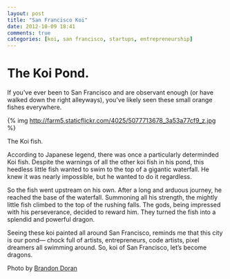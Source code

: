 ```yaml
---
layout: post
title: "San Francisco Koi"
date: 2012-10-09 18:41
comments: true
categories: [koi, san francisco, startups, entrepreneurship]
---
```


# The Koi Pond.

If you've ever been to San Francisco and are observant enough (or have walked down the
right alleyways), you've likely seen these small orange fishes everywhere.

{% img http://farm5.staticflickr.com/4025/5077713678_3a53a77cf9_z.jpg %}

The Koi fish.

According to Japanese legend, there was once a particularly determinded Koi fish. Despite
the warnings of all the other koi fish in his pond, this heedless little fish wanted to swim
to the top of a gigantic waterfall. He knew it was nearly impossible, but he wanted to do it
regardless.

So the fish went upstream on his own. After a long and arduous journey, he reached the
base of the waterfall. Summoning all his strength, the mightly little fish climbed to the top
of the rushing falls. The gods, being impressed with his perseverance, decided to reward
him. They turned the fish into a splendid and powerful dragon.

Seeing these koi painted all around San Francisco, reminds me that this city is our pond—
chock full of artists, entrepreneurs, code artists, pixel dreamers all swimming around. So,
koi of San Francisco, let’s become dragons.

Photo by [Brandon Doran](http://www.flickr.com/photos/brandondoran/)
